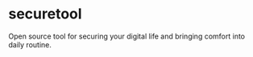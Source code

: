 # securetool
Open source tool for securing your digital life and bringing comfort into daily routine.
